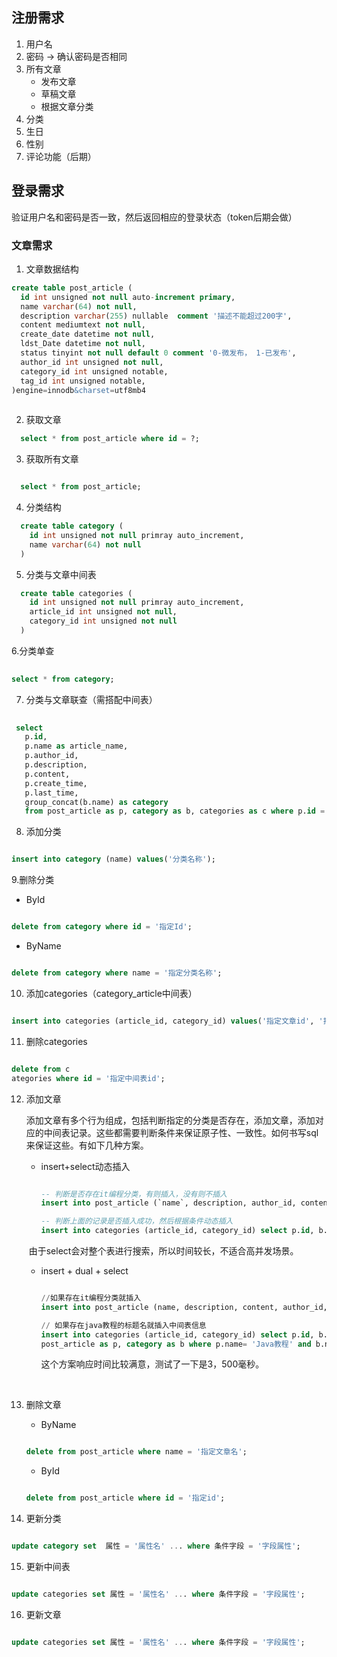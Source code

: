 ## 注册需求

1. 用户名
2. 密码 -> 确认密码是否相同
3. 所有文章
    - 发布文章
    - 草稿文章
    - 根据文章分类
4. 分类
5. 生日
6. 性别
7. 评论功能（后期）


## 登录需求
验证用户名和密码是否一致，然后返回相应的登录状态（token后期会做）

### 文章需求
1. 文章数据结构
  ``` sql
  create table post_article (
    id int unsigned not null auto-increment primary,
    name varchar(64) not null,
    description varchar(255) nullable  comment '描述不能超过200字',
    content mediumtext not null,
    create_date datetime not null,
    ldst_Date datetime not null,
    status tinyint not null default 0 comment '0-微发布， 1-已发布',
    author_id int unsigned not null,
    category_id int unsigned notable,
    tag_id int unsigned notable,
  )engine=innodb&charset=utf8mb4
   
  ```

2. 获取文章
  ``` sql
    select * from post_article where id = ?;
  ```

3. 获取所有文章
 ``` sql
 
   select * from post_article;
 ```

4. 分类结构

``` sql
  create table category (
    id int unsigned not null primray auto_increment,
    name varchar(64) not null
  )
```

5. 分类与文章中间表

``` sql 
  create table categories (
    id int unsigned not null primray auto_increment,
    article_id int unsigned not null,
    category_id int unsigned not null
  )
```


6.分类单查

``` sql 
 
select * from category;
```

7. 分类与文章联查（需搭配中间表）

``` sql
 
 select 
   p.id,
   p.name as article_name,
   p.author_id,
   p.description,
   p.content,
   p.create_time,
   p.last_time,
   group_concat(b.name) as category
   from post_article as p, category as b, categories as c where p.id = c.article_id and b.id = c.category_id group by p.name order by p.id;
```



8. 添加分类

```sql

insert into category (name) values('分类名称');

```



9.删除分类

* ById

```sql

delete from category where id = '指定Id';

```



* ByName

```sql

delete from category where name = '指定分类名称';

```



10. 添加categories（category_article中间表）

```sql

insert into categories (article_id, category_id) values('指定文章id', '指定分类id');

```



11. 删除categories

```sql

delete from c
ategories where id = '指定中间表id';

```

12. 添加文章

    添加文章有多个行为组成，包括判断指定的分类是否存在，添加文章，添加对应的中间表记录。这些都需要判断条件来保证原子性、一致性。如何书写sql来保证这些。有如下几种方案。

    * insert+select动态插入

      ```sql
      
      -- 判断是否存在it编程分类，有则插入，没有则不插入
      insert into post_article (`name`, description, author_id, content, create_time, last_time) select 'Java教程', 'babab', 1, 'ppppp', now(), now()  from post_article, category as b where b.name = 'it编程';
      
      -- 判断上面的记录是否插入成功，然后根据条件动态插入
      insert into categories (article_id, category_id) select p.id, b.`id`  from post_article as p, category as b where p.name = 'Java教程' and b.name = 'it编程';
      
      ```

      

    ​          由于select会对整个表进行搜索，所以时间较长，不适合高并发场景。

    * insert + dual + select

      ```sql
      
      //如果存在it编程分类就插入
      insert into post_article (name, description, content, author_id, create_time, last_time) select 'Java教程', 'bababa', 'ppppp', 1, now(), now() where exists(select 1 from category where name = 'it编程');
      
      // 如果存在java教程的标题名就插入中间表信息
      insert into categories (article_id, category_id) select p.id, b.id from 
      post_article as p, category as b where p.name= 'Java教程' and b.name = 'it编程';
      
      ```

      这个方案响应时间比较满意，测试了一下是3，500毫秒。

​    

13. 删除文章

    * ByName

    ```sql
    
    delete from post_article where name = '指定文章名';
    
    ```

    

    * ById

    

    ```sql
    
    delete from post_article where id = '指定id';
    
    ```

    

14. 更新分类

  ```sql
  
  update category set  属性 = '属性名' ... where 条件字段 = '字段属性';
  
  ```



15. 更新中间表

```sql

update categories set 属性 = '属性名' ... where 条件字段 = '字段属性';

```



16. 更新文章

```sql

update categories set 属性 = '属性名' ... where 条件字段 = '字段属性';

```

